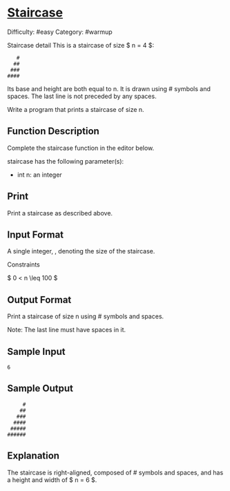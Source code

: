 # [Staircase](https://www.hackerrank.com/challenges/staircase)

Difficulty: #easy
Category: #warmup

Staircase detail
This is a staircase of size $ n = 4 $:

```text
   #
  ##
 ###
####
```

Its base and height are both equal to n. It is drawn using # symbols
and spaces. The last line is not preceded by any spaces.

Write a program that prints a staircase of size n.

## Function Description

Complete the staircase function in the editor below.

staircase has the following parameter(s):

* int n: an integer

## Print

Print a staircase as described above.

## Input Format

A single integer, , denoting the size of the staircase.

Constraints

$ 0 < n \leq 100 $

## Output Format

Print a staircase of size n using # symbols and spaces.

Note: The last line must have  spaces in it.

## Sample Input

```text
6
```

## Sample Output

```text
     #
    ##
   ###
  ####
 #####
######
```

## Explanation

The staircase is right-aligned, composed of # symbols and spaces,
and has a height and width of $ n = 6 $.
